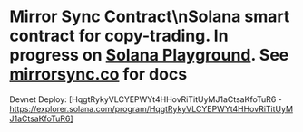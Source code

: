 # Mirror Sync Contract\nSolana smart contract for copy-trading. In progress on [Solana Playground](https://beta.solpg.io). See [mirrorsync.co](link) for docs
Devnet Deploy: [HqgtRykyVLCYEPWYt4HHovRiTitUyMJ1aCtsaKfoTuR6 - https://explorer.solana.com/program/HqgtRykyVLCYEPWYt4HHovRiTitUyMJ1aCtsaKfoTuR6]
